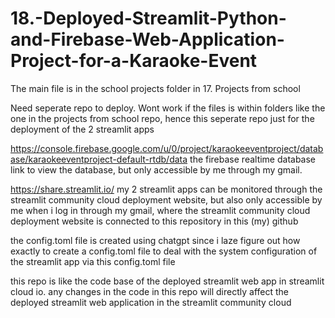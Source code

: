 # 18.-Deployed-Streamlit-Python-and-Firebase-Web-Application-Project-for-a-Karaoke-Event

The main file is in the school projects folder in 17. Projects from school

Need seperate repo to deploy. Wont work if the files is within folders like the one in the projects from school repo, hence this seperate repo just for the deployment of the 2 streamlit apps

https://console.firebase.google.com/u/0/project/karaokeeventproject/database/karaokeeventproject-default-rtdb/data the firebase realtime database link to view the database, but only accessible by me through my gmail.

https://share.streamlit.io/ my 2 streamlit apps can be monitored through the streamlit community cloud deployment website, but also only accessible by me when i log in through my gmail, where the streamlit community cloud deployment website is connected to this repository in this (my) github

the config.toml file is created using chatgpt since i laze figure out how exactly to create a config.toml file to deal with the system configuration of the streamlit app via this config.toml file

this repo is like the code base of the deployed streamlit web app in streamlit cloud io. any changes in the code in this repo will directly affect the deployed streamlit web application in the streamlit community cloud 